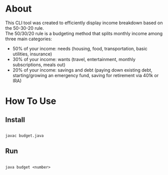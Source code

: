 # About
This CLI tool was created to efficiently display income breakdown based on the 50-30-20 rule.
<br/>
The 50/30/20 rule is a budgeting method that splits monthly income among three main categories:
<br/>
- 50% of your income: needs (housing, food, transportation, basic utilities, insurance) <br/>
- 30% of your income: wants (travel, entertainment, monthly subscriptions, meals out) <br/>
- 20% of your income: savings and debt (paying down existing debt, starting/growing an emergency fund, saving for retirement via 401k or IRA) <br/>

# How To Use

## Install

```

javac budget.java

```

## Run

```

java budget <number>

```